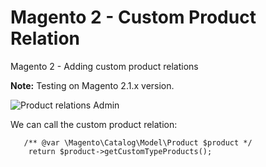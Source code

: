 # Magento 2 - Custom Product Relation


Magento 2 - Adding custom product relations

**Note:** Testing on Magento 2.1.x version.

<img src="https://github.com/mrkhoa99/Boolfly_ProductRelation/blob/master/Boolfly/Images/Custom%20type%20product.png" alt="Product relations Admin"/>

We can call the custom product relation:

       /** @var \Magento\Catalog\Model\Product $product */
        return $product->getCustomTypeProducts();

